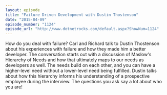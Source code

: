```yaml
---
layout: episode
title: "Failure Driven Development with Dustin Thostenson"
date: "2015-04-09"
episode_number: "1124"
episode_url: "http://www.dotnetrocks.com/default.aspx?ShowNum=1124"
---
```


How do you deal with failure? Carl and Richard talk to Dustin Thostenson about his experiences with failure and how they made him a better developer. The conversation starts out with a discussion of Maslow's Hierarchy of Needs and how that ultimately maps to our needs as developers as well. The needs build on each other, and you can have a higher-level need without a lower-level need being fulfilled. Dustin talks about how this hierarchy informs his understanding of a prospective employee during the interview. The questions you ask say a lot about who you are!
